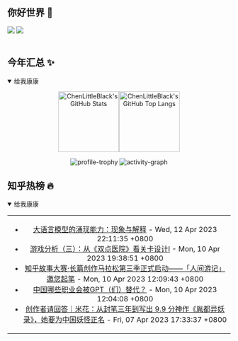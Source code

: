 ## 你好世界 👋

[![](https://img.shields.io/badge/@ChenLittleBlack-1a6c81?style=flat&logo=java&logoColor=1a6c81&label=Java&colorA=ffffff)](https://www.java.com/)
[![](https://img.shields.io/badge/@ChenLittleBlack-41b883?style=flat&logo=vuedotjs&logoColor=41b883&label=Vue&colorA=ffffff)](https://cn.vuejs.org/)

<div align="center">

<img alt="" src="https://readme-typing-svg.herokuapp.com?font=Consolas&center=true&vCenter=true&width=800&height=60&lines=The+traveler+often+arrives%2C+and+the+doer+often+succeeds.">
<img width="800"  height="3" alt="" src="https://camo.githubusercontent.com/82291b0fe831bfc6781e07fc5090cbd0a8b912bb8b8d4fec0696c881834f81ac/68747470733a2f2f70726f626f742e6d656469612f394575424971676170492e676966">

</div>


## 今年汇总 ✨

<details open>

<summary>给我康康</summary>

<div align="center">

<img height="137px" alt="ChenLittleBlack's GitHub Stats" src="https://github-readme-stats-roan-delta.vercel.app/api?username=ChenLittleBlack&hide_title=false&hide_border=true&show_icons=true&include_all_commits=true&line_height=21&bg_color=0,EC6C6C,FFD479,FFFC79,73FA79&theme=graywhite&locale=cn" /><img align="" height="137px" alt="ChenLittleBlack's GitHub Top Langs" src="https://github-readme-stats-roan-delta.vercel.app/api/top-langs/?username=ChenLittleBlack&hide_title=false&hide_border=true&layout=compact&bg_color=0,73FA79,73FDFF,D783FF&theme=graywhite&locale=cn" />

<img alt="profile-trophy" src="https://github-profile-trophy.vercel.app/?username=ChenLittleBlack&theme=algolia&column=-1" />

<img alt="activity-graph" src="https://activity-graph.herokuapp.com/graph?username=ChenLittleBlack&theme=github" />

</div>

</details>


## 知乎热榜 🔥

<details open>

<summary>给我康康</summary>

<div align="center">

<table style="height: 300px;">
<tr>
<td align="center" valign="middle">

<!-- START_SECTION:blog -->
* <a href='http://zhuanlan.zhihu.com/p/621438653?utm_campaign=rss&utm_medium=rss&utm_source=rss&utm_content=title' target='_blank'>大语言模型的涌现能力：现象与解释</a> - Wed, 12 Apr 2023 22:11:35 +0800
* <a href='http://zhuanlan.zhihu.com/p/620837753?utm_campaign=rss&utm_medium=rss&utm_source=rss&utm_content=title' target='_blank'>游戏分析（三）：从《双点医院》看关卡设计I</a> - Mon, 10 Apr 2023 19:38:51 +0800
* <a href='http://zhuanlan.zhihu.com/p/620704426?utm_campaign=rss&utm_medium=rss&utm_source=rss&utm_content=title' target='_blank'>知乎故事大赛·长篇创作马拉松第三季正式启动——「人间游记」邀您起笔</a> - Mon, 10 Apr 2023 12:09:43 +0800
* <a href='http://zhuanlan.zhihu.com/p/620334140?utm_campaign=rss&utm_medium=rss&utm_source=rss&utm_content=title' target='_blank'>中国哪些职业会被GPT（们）替代？</a> - Mon, 10 Apr 2023 12:04:08 +0800
* <a href='http://zhuanlan.zhihu.com/p/620167841?utm_campaign=rss&utm_medium=rss&utm_source=rss&utm_content=title' target='_blank'>创作者请回答｜米花：从封笔三年到写出 9.9 分神作《胤都异妖录》，她要为中国妖怪正名</a> - Fri, 07 Apr 2023 17:33:37 +0800
<!-- END_SECTION:blog -->

</td>
</tr>
</table>

</div>
</details>
